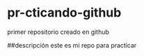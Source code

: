 # pr-cticando-github
primer repositorio creado en github

##descripción
este es mi repo para practicar
